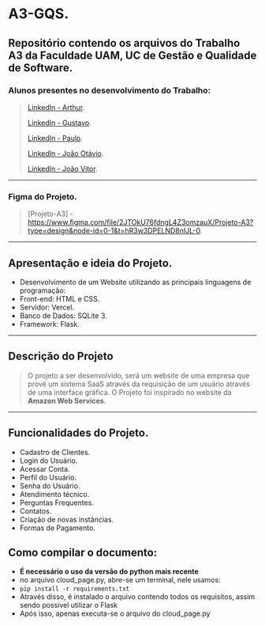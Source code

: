 # A3-GQS.
## Repositório contendo os arquivos do Trabalho A3 da Faculdade UAM, UC de Gestão e Qualidade de Software.

### Alunos presentes no desenvolvimento do Trabalho:
> [LinkedIn - Arthur](https://www.linkedin.com/).
> 
> [LinkedIn - Gustavo](https://www.linkedin.com/).
> 
> [LinkedIn - Paulo](https://www.linkedin.com/).
> 
> [LinkedIn - João Otávio](https://www.linkedin.com/).
> 
> [LinkedIn - João Vitor](https://www.linkedin.com/).
---

### Figma do Projeto.
> [Projeto-A3] - https://www.figma.com/file/2JTOkU76fdngL4Z3omzauX/Projeto-A3?type=design&node-id=0-1&t=hR3w3DPELND8nIJL-0.
---

## Apresentação e ideia do Projeto.
- Desenvolvimento de um Website utilizando as principais linguagens de programação:
- Front-end: HTML e CSS.
- Servidor: Vercel.
- Banco de Dados: SQLite 3.
- Framework: Flask.
---

## Descrição do Projeto
> O projeto a ser desenvolvido, será um website de uma empresa que provê um sistema SaaS através da requisição de um usuário através de uma interface gráfica.
> O Projeto foi inspirado no website da **Amazon Web Services**.
---

## Funcionalidades do Projeto.
- Cadastro de Clientes.
- Login do Usuário.
- Acessar Conta.
- Perfil do Usuário.
- Senha do Usuário.
- Atendimento técnico.
- Perguntas Frequentes.
- Contatos.
- Criação de novas instâncias.
- Formas de Pagamento.


## Como compilar o documento:
- **É necessário o uso da versão do python mais recente**
- no arquivo cloud_page.py, abre-se um terminal, nele usamos:
- `pip install -r requirements.txt`
- Através disso, é instalado o arquivo contendo todos os requisitos, assim sendo possível utilizar o Flask
- Após isso, apenas executa-se o arquivo do cloud_page.py